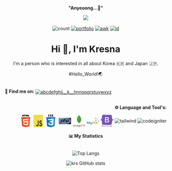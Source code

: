 <div id="header" align="center">
  <p><b>"Anyeoong...👋"</b></p>
  <img src="https://media2.giphy.com/media/3ofT5FBC2Y6i7ie8zm/giphy.gif?cid=6c09b95224635b1aab80ca31cfa865e9a07923f120dbda8b&rid=giphy.gif&ct=g" width="330" />
  <P>

  ![count](https://komarev.com/ghpvc/?username=kresna-rev&style=for-the-badge&label=views&color=ff69b4) <a href="https://kresna-rev.github.io/" target="_blank"> [![portfolio](https://img.shields.io/badge/MY_PORTFOLIO-000?style=for-the-badge&logo=kongregate&logoColor=grey&color=ff69b4)](https://kresna-rev.github.io/) </a> [![awk](https://img.shields.io/badge/Awikwok%20Banget-000?style=for-the-badge&logo=github&logoColor=fff&color=ff69b4)](https://kresna-rev.github.io/) [![id](https://img.shields.io/badge/Indonesia-000?style=for-the-badge&logo=google-maps&logoColor=ff69b4&color=grey)](https://kresna-rev.github.io/)
</div>


<div id="title" align="center">
  <h1>Hi 👋, I'm Kresna</h1>
  <p>I'm a person who is interested in all about Korea 🇰🇷 and Japan 🇯🇵.</p>
  <p>#Hello_World!🌏</p>
</div>
&nbsp;

<div id="social" align="left">
  <b>🔎 Find me on: </b>
  <a href="https://instagram.com/abcdefghij__k__lmnopqrstuvwxyz" target="blank">
    <img align="center" src="https://raw.githubusercontent.com/rahuldkjain/github-profile-readme-generator/master/src/images/icons/Social/instagram.svg" alt="abcdefghij__k__lmnopqrstuvwxyz" height="30" width="40" />
  </a>
</div>
&nbsp;

<div id="language" align="right">
  <p><b>⚙️ Language and Tool's: </b></p>
  
  <div id="img">
    <img align="center" src="https://raw.githubusercontent.com/devicons/devicon/master/icons/html5/html5-original-wordmark.svg" alt="html5" width="40" height="40" />
    <img align="center" src="https://raw.githubusercontent.com/devicons/devicon/master/icons/javascript/javascript-original.svg" alt="javascript" width="30" height="40" />
    <img align="center" src="https://raw.githubusercontent.com/devicons/devicon/master/icons/css3/css3-original-wordmark.svg" alt="css3" width="40" height="40" />
    <img align="center" src="https://raw.githubusercontent.com/devicons/devicon/master/icons/php/php-original.svg" alt="php" width="40" height="40" />
    <img align="center" src="https://raw.githubusercontent.com/devicons/devicon/master/icons/mongodb/mongodb-original-wordmark.svg" alt="mongodb" width="40" height="40"/>
    <img align="center" src="https://raw.githubusercontent.com/devicons/devicon/master/icons/mysql/mysql-original-wordmark.svg" alt="mysql" width="40" height="40" />
    <img align="center" src="https://raw.githubusercontent.com/devicons/devicon/master/icons/bootstrap/bootstrap-plain-wordmark.svg" alt="bootstrap" width="40" height="40" />
    <img align="center" src="https://www.vectorlogo.zone/logos/tailwindcss/tailwindcss-icon.svg" alt="tailwind" width="40" height="40" />
    <img align="center" src="https://cdn.worldvectorlogo.com/logos/codeigniter.svg" alt="codeigniter" width="40" height="40" />
  </div

</div>
&nbsp;

<div align="center"><b>📊 My Statistics</b></div>
&nbsp;
<div id="stats" align="center">
  
  ![Top Langs](https://github-readme-stats.vercel.app/api/top-langs/?username=kresna-rev&layout=compact&theme=radical)

  ![krs GitHub stats](https://github-readme-stats.vercel.app/api?username=kresna-rev&layout=compact&show_icons=true&theme=radical)

</div>
